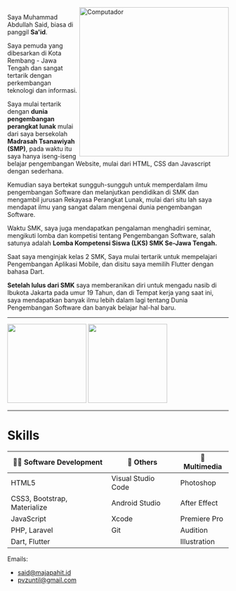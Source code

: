 <img src="https://raw.githubusercontent.com/MicaelliMedeiros/micaellimedeiros/master/image/computer-illustration.png" min-width="340px" max-width="400px" width="340px" align="right" alt="Computador">

<p align="left"> 
Saya Muhammad Abdullah Said, biasa di panggil <b>Sa'id</b>.

Saya pemuda yang dibesarkan di Kota Rembang - Jawa Tengah dan sangat tertarik dengan perkembangan teknologi dan informasi.

Saya mulai tertarik dengan <b>dunia pengembangan perangkat lunak</b> mulai dari saya bersekolah <b>Madrasah Tsanawiyah (SMP)</b>, pada waktu itu saya hanya iseng-iseng belajar pengembangan Website, mulai dari HTML, CSS dan Javascript dengan sederhana.

Kemudian saya bertekat sungguh-sungguh untuk memperdalam ilmu pengembangan Software dan melanjutkan pendidikan di SMK dan mengambil jurusan Rekayasa Perangkat Lunak, mulai dari situ lah saya mendapat ilmu yang sangat dalam mengenai dunia pengembangan Software.

Waktu SMK, saya juga mendapatkan pengalaman menghadiri seminar, mengikuti lomba dan kompetisi tentang Pengembangan Software, salah satunya adalah <b>Lomba Kompetensi Siswa (LKS) SMK Se-Jawa Tengah.</b>

Saat saya menginjak kelas 2 SMK, Saya mulai tertarik untuk mempelajari Pengembangan Aplikasi Mobile, dan disitu saya memilih Flutter dengan bahasa Dart.

<b>Setelah lulus dari SMK</b> saya memberanikan diri untuk mengadu nasib di Ibukota Jakarta pada umur 19 Tahun, dan di Tempat kerja yang saat ini, saya mendapatkan banyak ilmu lebih dalam lagi tentang Dunia Pengembangan Software dan banyak belajar hal-hal baru.

</p>

<hr>

<div>
  <img height="180em" src="https://github-readme-stats.vercel.app/api?username=untillnesss&count_private=true&theme=dark&show_icons=true"/>
  <img height="180em" src="https://github-readme-stats.vercel.app/api/top-langs/?username=untillnesss&layout=compact&langs_count=7&theme=dark"/>
</div>
<hr>

# Skills

| 👨‍💻 Software Development      | 💼 Others          | 🎥 Multimedia |
| ---------------------------- | ------------------ | ------------- |
| HTML5                        | Visual Studio Code | Photoshop     |
| CSS3, Bootstrap, Materialize | Android Studio     | After Effect  |
| JavaScript                   | Xcode              | Premiere Pro  |
| PHP, Laravel                 | Git                | Audition      |
| Dart, Flutter                |                    | Illustration  |

Emails:

- said@majapahit.id
- pvzuntil@gmail.com
